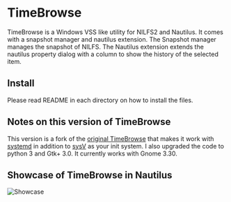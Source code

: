# TimeBrowse

TimeBrowse is a Windows VSS like utility for NILFS2 and Nautilus.
It comes with a snapshot manager and nautilus extension.
The Snapshot manager manages the snapshot of NILFS.
The Nautilus extension extends the nautilus property dialog with a column to show the history of the selected item.

## Install

Please read README in each directory on how to install the files.

## Notes on this version of TimeBrowse

This version is a fork of the [original TimeBrowse](https://github.com/timebrowse/timebrowse)
that makes it work with [systemd](https://wiki.archlinux.org/index.php/systemd) in addition to [sysV](https://wiki.archlinux.org/index.php/SysVinit) as your init system.
I also upgraded the code to python 3 and Gtk+ 3.0. It currently works with Gnome 3.30.

## Showcase of TimeBrowse in Nautilus

![Showcase](showcase.gif)

